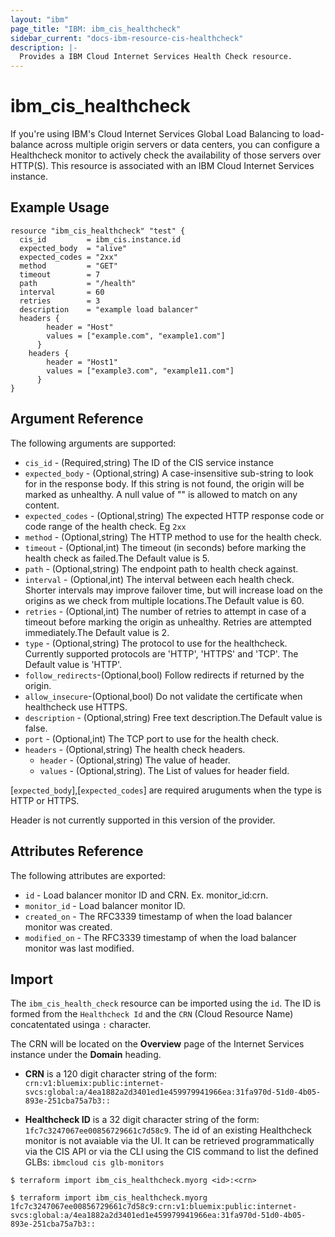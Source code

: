 ```yaml
---
layout: "ibm"
page_title: "IBM: ibm_cis_healthcheck"
sidebar_current: "docs-ibm-resource-cis-healthcheck"
description: |-
  Provides a IBM Cloud Internet Services Health Check resource.
---
```


# ibm_cis_healthcheck

If you're using IBM's Cloud Internet Services Global Load Balancing to load-balance across multiple origin servers or data centers, you can configure a Healthcheck monitor to actively check the availability of those servers over HTTP(S). This resource is associated with an IBM Cloud Internet Services instance.

## Example Usage

```hcl
resource "ibm_cis_healthcheck" "test" {
  cis_id         = ibm_cis.instance.id
  expected_body  = "alive"
  expected_codes = "2xx"
  method         = "GET"
  timeout        = 7
  path           = "/health"
  interval       = 60
  retries        = 3
  description    = "example load balancer"
  headers {
		header = "Host"
		values = ["example.com", "example1.com"]
	  }
	headers {
		header = "Host1"
		values = ["example3.com", "example11.com"]
	  }
}
```

## Argument Reference

The following arguments are supported:

- `cis_id` - (Required,string) The ID of the CIS service instance
- `expected_body` - (Optional,string) A case-insensitive sub-string to look for in the response body. If this string is not found, the origin will be marked as unhealthy. A null value of "" is allowed to match on any content.
- `expected_codes` - (Optional,string) The expected HTTP response code or code range of the health check. Eg `2xx`
- `method` - (Optional,string) The HTTP method to use for the health check.
- `timeout` - (Optional,int) The timeout (in seconds) before marking the health check as failed.The Default value is 5.
- `path` - (Optional,string) The endpoint path to health check against.
- `interval` - (Optional,int) The interval between each health check. Shorter intervals may improve failover time, but will increase load on the origins as we check from multiple locations.The Default value is 60.
- `retries` - (Optional,int) The number of retries to attempt in case of a timeout before marking the origin as unhealthy. Retries are attempted immediately.The Default value is 2.
- `type` - (Optional,string) The protocol to use for the healthcheck. Currently supported protocols are 'HTTP', 'HTTPS' and 'TCP'. The Default value is 'HTTP'.
- `follow_redirects`-(Optional,bool) Follow redirects if returned by the origin.
- `allow_insecure`-(Optional,bool) Do not validate the certificate when healthcheck use HTTPS.
- `description` - (Optional,string) Free text description.The Default value is false.
- `port` - (Optional,int) The TCP port to use for the health check.
- `headers` - (Optional,string) The health check headers.
  - `header` - (Optional,string) The value of header.
  - `values` - (Optional,string). The List of values for header field.

[`expected_body`],[`expected_codes`] are required aruguments when the type is HTTP or HTTPS.

Header is not currently supported in this version of the provider.

## Attributes Reference

The following attributes are exported:

- `id` - Load balancer monitor ID and CRN. Ex. monitor_id:crn.
- `monitor_id` - Load balancer monitor ID.
- `created_on` - The RFC3339 timestamp of when the load balancer monitor was created.
- `modified_on` - The RFC3339 timestamp of when the load balancer monitor was last modified.

## Import

The `ibm_cis_health_check` resource can be imported using the `id`. The ID is formed from the `Healthcheck Id` and the `CRN` (Cloud Resource Name) concatentated usinga `:` character.

The CRN will be located on the **Overview** page of the Internet Services instance under the **Domain** heading.

- **CRN** is a 120 digit character string of the form: `crn:v1:bluemix:public:internet-svcs:global:a/4ea1882a2d3401ed1e459979941966ea:31fa970d-51d0-4b05-893e-251cba75a7b3::`

- **Healthcheck ID** is a 32 digit character string of the form: `1fc7c3247067ee00856729661c7d58c9`. The id of an existing Healthcheck monitor is not avaiable via the UI. It can be retrieved programmatically via the CIS API or via the CLI using the CIS command to list the defined GLBs: `ibmcloud cis glb-monitors`

```
$ terraform import ibm_cis_healthcheck.myorg <id>:<crn>

$ terraform import ibm_cis_healthcheck.myorg 1fc7c3247067ee00856729661c7d58c9:crn:v1:bluemix:public:internet-svcs:global:a/4ea1882a2d3401ed1e459979941966ea:31fa970d-51d0-4b05-893e-251cba75a7b3::
```
